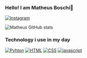 ### Hello! I am Matheus Boschi👋
[![Instagram](https://img.shields.io/badge/Instagram-E4405F?style=for-the-badge&logo=instagram&logoColor=white)](https://www.instagram.com/matheussboschi)

![Matheus GitHub stats](https://github-readme-stats.vercel.app/api?username=Matheus-boschi&show_icons=true&theme=dark)

### Technology i use in my day 
[![Pyhton](https://img.shields.io/badge/Python-3776AB?style=for-the-badge&logo=python&logoColor=white)]()
[![HTML](https://img.shields.io/badge/HTML5-E34F26?style=for-the-badge&logo=html5&logoColor=white)]()
[![CSS](https://img.shields.io/badge/CSS3-1572B6?style=for-the-badge&logo=css3&logoColor=white)]()
[![javascript](https://img.shields.io/badge/JavaScript-323330?style=for-the-badge&logo=javascript&logoColor=F7DF1E)]()




